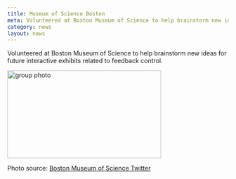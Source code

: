 ```yaml
---
title: Museum of Science Boston
meta: Volunteered at Boston Museum of Science to help brainstorm new ideas for future interactive exhibits related to feedback control.
category: news
layout: news
---
```


Volunteered at Boston Museum of Science to help brainstorm new ideas for future interactive exhibits related to feedback control.

<img src="https://pbs.twimg.com/media/Cxfx216WIAAuOY7.jpg:small" alt="group photo" width="350" height="200">

Photo source: [Boston Museum of Science Twitter](https://t.co/5Vc30pd257)
